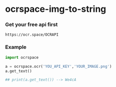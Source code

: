# ocrspace-img-to-string

### Get your free api first
~~~
https://ocr.space/OCRAPI
~~~

### Example
~~~python
import ocrspace

a = ocrspace.ocr('YOU_API_KEY','YOUR_IMAGE.png')
a.get_text()

## print(a.get_text()) --> We4cA
~~~
